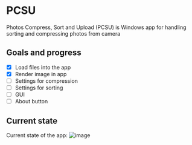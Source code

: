 # PCSU

Photos Compress, Sort and Upload (PCSU) is Windows app for handling sorting and compressing photos from camera

## Goals and progress

- [x] Load files into the app
- [x] Render image in app
- [ ] Settings for compression
- [ ] Settings for sorting
- [ ] GUI
- [ ] About button

## Current state
Current state of the app: 
![image](https://user-images.githubusercontent.com/60039703/192894873-fce85372-cd7d-467c-88a0-46d4e1cfe73c.png)

